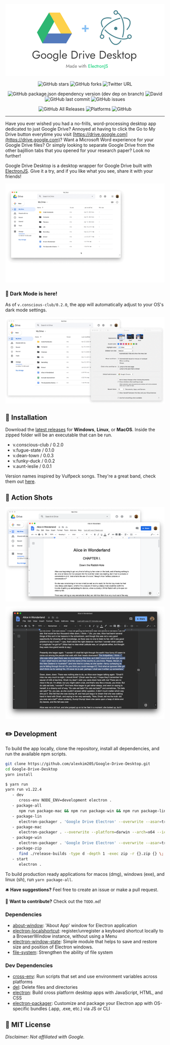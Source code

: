 ![splash](static/gd_electron_logo.png)

<div style="text-align:center;">

![GitHub stars](https://img.shields.io/github/stars/alexkim205/Google-Drive-Desktop?style=social)
![GitHub forks](https://img.shields.io/github/forks/alexkim205/Google-Drive-Desktop?style=social)
![Twitter URL](https://img.shields.io/twitter/url?style=social&url=https%3A%2F%2Ftwitter.com%2Fintent%2Ftweet%3Ftext%3DCheck%25out%25Google%25Drive%25Electron%25to%25start%25using%25Google%25Drive%25as%25a%25desktop%25app%21%25%26url%3Dhttps%253A%252F%252Fgithub.com%252Falexkim205%252FGoogle-Drive-Electron%252Ftree%252Fmaster%26hashtags%3Delectron%2Celectronjs%2Cgoogle%2Cgoogledrive)

![GitHub package.json dependency version (dev dep on branch)](https://img.shields.io/github/package-json/dependency-version/alexkim205/Google-Drive-Desktop/dev/electron?style=flat-square)
![David](https://img.shields.io/david/alexkim205/Google-Drive-Desktop?style=flat-square)
![GitHub last commit](https://img.shields.io/github/last-commit/alexkim205/Google-Drive-Desktop?style=flat-square)
![GitHub issues](https://img.shields.io/github/issues/alexkim205/Google-Drive-Desktop?style=flat-square)

![GitHub All Releases](https://img.shields.io/github/downloads/alexkim205/Google-Drive-Desktop/total?style=flat-square)
![Platforms](https://img.shields.io/badge/platform-macos%20%7C%20windows%20%7C%20linux-lightgrey?style=flat-square)
![GitHub](https://img.shields.io/github/license/alexkim205/Google-Drive-Desktop?style=flat-square)

</div>

---

Have you ever wished you had a no-frills, word-processing desktop app dedicated to just Google Drive? Annoyed at having to click the Go to My Drive button everytime you visit [https://drive.google.com](https://drive.google.com)? Want a Microsoft Word experience for your Google Drive files? Or simply looking to separate Google Drive from the other bajillion tabs that you opened for your research paper? Look no further!

Google Drive Desktop is a desktop wrapper for Google Drive built with [ElectronJS](https://github.com/electron/electron). Give it a try, and if you like what you see, share it with your friends!

![demo](static/gd_demo.gif)

### 🌙 Dark Mode is here!

As of `v.conscious-club/0.2.0`, the app will automatically adjust to your OS's dark mode settings.

![darkmodedemo](static/gd_darkmode_demo.gif)

## 📀 Installation

Download the [latest releases](https://github.com/alexkim205/Google-Drive-Desktop/releases) for **Windows**, **Linux**, or **MacOS**. Inside the zipped folder will be an executable that can be run.

- v.conscious-club / 0.2.0
- v.fugue-state / 0.1.0
- v.dean-town / 0.0.3
- v.funky-duck / 0.0.2
- v.aunt-leslie / 0.0.1

Version names inspired by Vulfpeck songs. They're a great band, check them out [here](https://vulfpeck.com/).

## 📸 Action Shots

![two-window](static/two-window-shot.png)

![dark-shot](static/dark-shot.png)

## ✏️ Development

To build the app locally, clone the repository, install all dependencies, and run the available npm scripts.

```sh
git clone https://github.com/alexkim205/Google-Drive-Desktop.git
cd Google-Drive-Desktop
yarn install
```

```sh
$ yarn run
yarn run v1.22.4
   - dev
      cross-env NODE_ENV=development electron .
   - package-all
      npm run package-mac && npm run package-win && npm run package-lin
   - package-lin
      electron-packager . 'Google Drive Electron' --overwrite --asar=true --platform=linux --arch=x64 --icon=static/gd.png --prune=true --out=release-builds
   - package-mac
      electron-packager . --overwrite --platform=darwin --arch=x64 --icon=static/gd.icns --prune=true --out=release-builds
   - package-win
      electron-packager . 'Google Drive Electron' --overwrite --asar=true --platform=win32 --arch=ia32 --icon=static/gd.ico --prune=true --out=release-builds --version-string.CompanyName='Alex Gyujin Kim' --version-string.FileDescription='A Google Drive desktop app made with Electron.' --version-string.ProductName='Google Drive Electron'
   - package-zip
      find ./release-builds -type d -depth 1 -exec zip -r {}.zip {} \;
   - start
      electron .
```

To build production ready applications for macos (dmg), windows (exe), and linux (sh), run `yarn package-all`.

🛎️ **Have suggestions?** Feel free to create an issue or make a pull request.

🤝 **Want to contribute?** Check out the `TODO.md`!

### Dependencies

- [about-window](https://ghub.io/about-window): &#39;About App&#39; window for Electron application
- [electron-localshortcut](https://ghub.io/electron-localshortcut): register/unregister a keyboard shortcut locally to a BrowserWindow instance, without using a Menu
- [electron-window-state](https://ghub.io/electron-window-state): Simple module that helps to save and restore size and position of Electron windows.
- [file-system](https://ghub.io/file-system): Strengthen the ability of file system

### Dev Dependencies

- [cross-env](https://ghub.io/cross-env): Run scripts that set and use environment variables across platforms
- [del](https://ghub.io/del): Delete files and directories
- [electron](https://ghub.io/electron): Build cross platform desktop apps with JavaScript, HTML, and CSS
- [electron-packager](https://ghub.io/electron-packager): Customize and package your Electron app with OS-specific bundles (.app, .exe, etc.) via JS or CLI

## 📜 MIT License

_Disclaimer: Not affiliated with Google._
